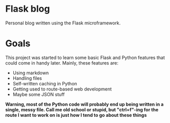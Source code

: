 Flask blog
==========

Personal blog written using the Flask microframework.

# Goals

This project was started to learn some basic Flask and Python features that could come in handy later. Mainly, these features are:

* Using markdown
* Handling files
* Self-written caching in Python
* Getting used to route-based web development
* Maybe some JSON stuff

**Warning, most of the Python code will probably end up being written in a single, messy file. Call me old school or stupid, but "ctrl+f"-ing for the route I want to work on is just how I tend to go about these things** 